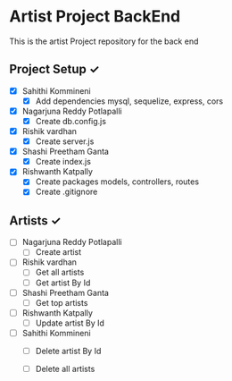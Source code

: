 # Artist Project BackEnd
This is the artist Project repository for the back end

## Project Setup ✓
- [x] Sahithi Kommineni
    - [x] Add dependencies mysql, sequelize, express, cors
- [x] Nagarjuna  Reddy Potlapalli
    - [x] Create db.config.js
- [x] Rishik vardhan
    - [x] Create server.js 
- [x] Shashi Preetham Ganta
    - [x] Create index.js
- [x] Rishwanth Katpally
    - [x] Create packages models, controllers, routes
    - [x] Create .gitignore

## Artists ✓
- [ ] Nagarjuna  Reddy Potlapalli
    - [ ] Create artist
- [ ] Rishik vardhan
    - [ ] Get all artists
    - [ ] Get artist By Id
- [ ] Shashi Preetham Ganta
    - [ ] Get top artists
- [ ] Rishwanth Katpally
    - [ ] Update artist By Id
- [ ] Sahithi Kommineni
    - [ ] Delete artist By Id
    - [ ] Delete all artists

